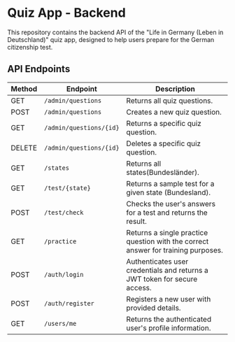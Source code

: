 # Quiz App - Backend

This repository contains the backend API of the "Life in Germany (Leben in Deutschland)" quiz app, designed to help users prepare for the German citizenship test.

<!-- 
The frontend part of this application is maintained in a separate repository. You can find it [here](https://github.com/your-username/frontend-repo-name).
-->

## API Endpoints

| Method | Endpoint                | Description                                                                       |
|--------|-------------------------|-----------------------------------------------------------------------------------|
| GET    | `/admin/questions`      | Returns all quiz questions.                                                       |
| POST   | `/admin/questions`      | Creates a new quiz question.                                                      |
| GET    | `/admin/questions/{id}` | Returns a specific quiz question.                                                 |
| DELETE | `/admin/questions/{id}` | Deletes a specific quiz question.                                                 |
| GET    | `/states`               | Returns all states(Bundesländer).                                                 |
| GET    | `/test/{state}`         | Returns a sample test for a given state (Bundesland).                             |
| POST   | `/test/check`           | Checks the user's answers for a test and returns the result.                      |
| GET    | `/practice`             | Returns a single practice question with the correct answer for training purposes. |
| POST   | `/auth/login`           | Authenticates user credentials and returns a JWT token for secure access.         |
| POST   | `/auth/register`        | Registers a new user with provided details.                                       |
| GET    | `/users/me`             | Returns the authenticated user's profile information.                             |
